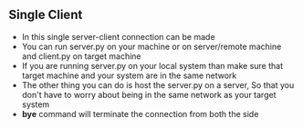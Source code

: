 ## Single Client

- In this single server-client connection can be made
- You can run server.py on your machine or on server/remote machine and client.py on target machine
- If you are running server.py on your local system than make sure that target machine and your system are in the same network
- The other thing you can do is host the server.py on a server, So that you don't have to worry about being in the same network as your target system
- **bye** command will terminate the connection from both the side
